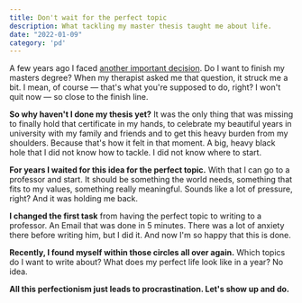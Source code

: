 ```yaml
---
title: Don't wait for the perfect topic
description: What tackling my master thesis taught me about life.
date: "2022-01-09"
category: 'pd'
---
```


A few years ago I faced [another important decision](./decision). Do I want to finish my masters degree? When my therapist asked me that question, it struck me a bit. I mean, of course — that's what you're supposed to do, right? I won't quit now — so close to the finish line.

**So why haven't I done my thesis yet?** It was the only thing that was missing to finally hold that certificate in my hands, to celebrate my beautiful years in university with my family and friends and to get this heavy burden from my shoulders. Because that's how it felt in that moment. A big, heavy black hole that I did not know how to tackle. I did not know where to start.

**For years I waited for this idea for the perfect topic.** With that I can go to a professor and start. It should be something the world needs, something that fits to my values, something really meaningful. Sounds like a lot of pressure, right? And it was holding me back.

**I changed the first task** from having the perfect topic to writing to a professor. An Email that was done in 5 minutes. There was a lot of anxiety there before writing him, but I did it. And now I'm so happy that this is done.

**Recently, I found myself within those circles all over again.** Which topics do I want to write about? What does my perfect life look like in a year? No idea.

**All this perfectionism just leads to procrastination. Let's show up and do.**